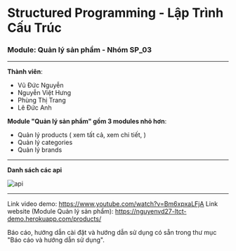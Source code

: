 # Structured Programming - Lập Trình Cấu Trúc
### Module: Quản lý sản phẩm - Nhóm SP_03
---
**Thành viên**:
  - Vũ Đức Nguyễn
  - Nguyễn Việt Hưng
  - Phùng Thị Trang
  - Lê Đức Anh
 
**Module "Quản lý sản phẩm" gồm 3 modules nhỏ hơn**:
  - Quản lý products ( xem tất cả, xem chi tiết, )
  - Quản lý categories
  - Quản lý brands
---
**Danh sách các api**

![api](https://nguyenvd27-ltct-demo.herokuapp.com/images/api.png)

---
Link video demo: https://www.youtube.com/watch?v=Bm6xpxaLFjA
Link website (Module Quản lý sản phẩm): https://nguyenvd27-ltct-demo.herokuapp.com/products/

Báo cáo, hướng dẫn cài đặt và hướng dẫn sử dụng có sẵn trong thư mục "Báo cáo và hướng dẫn sử dụng".
